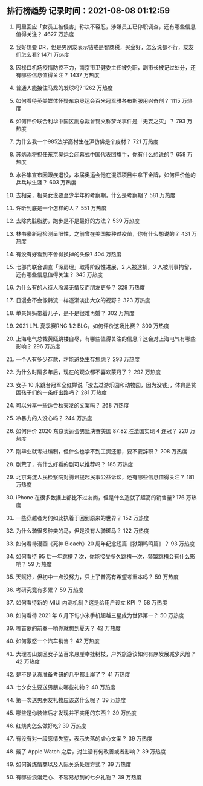 
## 排行榜趋势 记录时间：2021-08-08 01:12:59
  
  1. 阿里回应「女员工被侵害」称决不容忍，涉嫌员工已停职调查，还有哪些信息值得关注？ 4627 万热度
    
  2. 我好想要 DR，但是男朋友表示钻戒是智商税，买金好，怎么说都不行，友友们怎么看? 1471 万热度
    
  3. 因禄口机场疫情防控不力，南京市卫健委主任被免职，副市长被记过处分，还有哪些信息值得关注？ 1437 万热度
    
  4. 普通人能接住马龙的发球吗? 1262 万热度
    
  5. 如何看待英美媒体怀疑东京奥运会百米冠军雅各布斯服用兴奋剂？ 1115 万热度
    
  6. 如何评价联合利华中国区副总裁曾锡文称梦龙事件是「无妄之灾」？ 793 万热度
    
  7. 为什么我一个985法学高材生在沪仿佛是个废材？ 721 万热度
    
  8. 苏炳添将担任东京奥运会闭幕式中国代表团旗手，你有什么想说的？ 658 万热度
    
  9. 水谷隼宣布因眼疾退役，本届奥运会他在混双项目中拿下金牌，如何评价他的乒乓球生涯？ 603 万热度
    
  10. 去相亲，相亲女说要至少半年的考察期，什么是考察期？ 581 万热度
    
  11. 许昕到底是一个怎样的人？ 551 万热度
    
  12. 去除内脏脂肪，跑步是不是最好的方法？ 539 万热度
    
  13. 林书豪新冠检测呈阳性，之前曾在美国接种过疫苗，你有什么想说的？ 431 万热度
    
  14. 有没有好看到不舍得换掉的头像? 404 万热度
    
  15. 七部门联合调查「深房理」取得阶段性进展，2 人被逮捕，3 人被刑事拘留，还有哪些信息值得关注？ 345 万热度
    
  16. 为什么有的人待人冷漠无情反而朋友更多？ 328 万热度
    
  17. 日漫会不会像韩流一样逐渐淡出大众的视野？ 323 万热度
    
  18. 单亲妈妈带着儿子，是不是很难再婚？ 302 万热度
    
  19. 2021 LPL 夏季赛RNG 1:2 BLG，如何评价这场比赛？ 300 万热度
    
  20. 上海电气总裁黄瓯跳楼自尽，有哪些值得关注的信息？这会对上海电气有哪些影响？ 296 万热度
    
  21. 一个人有多少存款，才能避免生存焦虑？ 293 万热度
    
  22. 为什么时隔多年后，现在的观众都不喜欢蒙丹了？ 292 万热度
    
  23. 女子 10 米跳台冠军全红婵说「没去过游乐园和动物园，因为没钱」，体育是贫困孩子们的一条好出路吗？ 281 万热度
    
  24. 可以分享一些适合秋天发的文案吗？ 268 万热度
    
  25. 冷暴力的人没心吗？ 244 万热度
    
  26. 如何评价 2020 东京奥运会男篮决赛美国 87:82 胜法国实现 4 连冠？ 220 万热度
    
  27. 刚毕业就考进编制，但什么也学不到工资还低，要不要辞职？ 208 万热度
    
  28. 剧荒了，有什么好看的剧可以推荐吗？ 185 万热度
    
  29. 北京海淀人民检察院对腾讯提起民事公益诉讼，还有哪些信息值得关注？ 181 万热度
    
  30. iPhone 在很多数据上都比不过友商，但是什么造就了超高的销售量? 176 万热度
    
  31. 一些穿越者为何如此执着于回到原来的世界？ 152 万热度
    
  32. 为什么骑很多种类的马，但是没有人骑斑马？ 122 万热度
    
  33. 如何看待漫画《死神 Bleach》20 周年纪念短篇《狱頣鸣鸣篇》？ 93 万热度
    
  34. 如何看待 95 后一年跳槽 7 次，你能接受多久跳槽一次，频繁跳槽会有什么影响？ 59 万热度
    
  35. 天赋好，但初中一点没努力，只上了普高有希望考重本吗？ 59 万热度
    
  36. 考研究竟有多累？ 59 万热度
    
  37. 如何看待新的 MIUI 内测机制？这是给用户设立 KPI ？ 58 万热度
    
  38. 如何看待 2021 年 6 月下旬小米手机超越三星成为世界第一？ 50 万热度
    
  39. 哪首歌的前奏一响你就想到夏天？ 42 万热度
    
  40. 如何激怒一个汽车销售？ 42 万热度
    
  41. 大理苍山景区女子坠百米悬崖幸挂树枝，户外旅游该如何有序发展减少风险？ 42 万热度
    
  42. 是不是认真准备考研的几乎都上岸了？ 41 万热度
    
  43. 七夕女生要送男朋友哪些礼物？ 40 万热度
    
  44. 第一次送男朋友礼物应该送什么呢？ 39 万热度
    
  45. 哪些是你装修后才发现并不实用的东西？ 39 万热度
    
  46. 红烧肉怎么做好吃? 39 万热度
    
  47. 有没有对一段感情失望，表示失落的虐心文案？ 39 万热度
    
  48. 戴了 Apple Watch 之后，对生活有何改善或者影响？ 39 万热度
    
  49. 如何锻炼情商以及人际关系处理方式？ 39 万热度
    
  50. 有哪些浪漫走心、不容易想到的七夕礼物？ 39 万热度
    